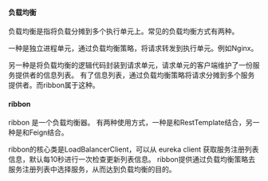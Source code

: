 
#### 负载均衡 

负载均衡是指将负载分摊到多个执行单元上。常见的负载均衡方式有两种。

一种是独立进程单元，通过负载均衡策略，将请求转发到执行单元。例如Nginx。

另一种是将负载均衡的逻辑代码封装到请求单元，请求单元的客户端维护了一份服务提供者的信息列表。
有了信息列表，通过负载均衡策略将请求分摊到多个服务提供者。而ribbon属于这种。

#### ribbon

ribbon 是一个负载均衡器。 有两种使用方式，一种是和RestTemplate结合，另一种是和Feign结合。

ribbon的核心类是LoadBalancerClient，可以从 eureka client 获取服务注册列表信息，默认每10秒进行一次检查更新列表信息。
ribbon提供通过负载均衡策略去服务注册列表中选择服务，从而达到负载均衡的目的。

